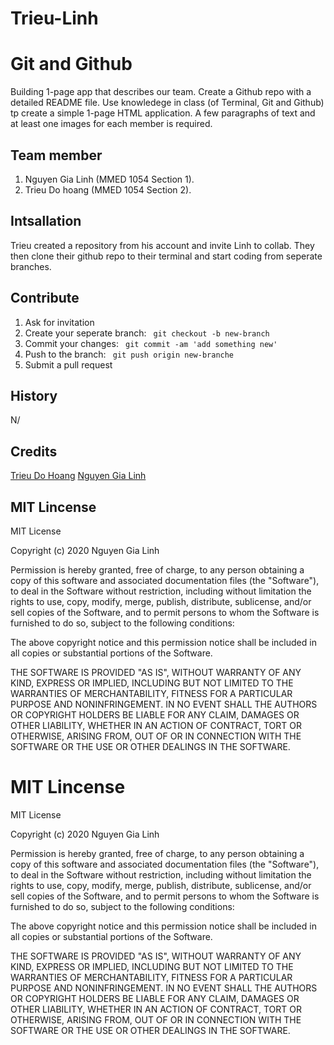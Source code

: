 # Trieu-Linh
# Git and Github

Building 1-page app that describes our team. Create a Github repo with a detailed README file. Use knowledege in class (of Terminal, Git and Github) tp create a simple 1-page HTML application. A few paragraphs of text and at least one images for each member is required.

## Team member

1. Nguyen Gia Linh (MMED 1054 Section 1).
2. Trieu Do hoang (MMED 1054 Section 2).

## Intsallation

Trieu created a repository from his account and invite Linh to collab. They then clone their github repo to their terminal and start coding from seperate branches.

## Contribute

1. Ask for invitation
2. Create your seperate branch: ` git checkout -b new-branch`
3. Commit your changes: ` git commit -am 'add something new'`
4. Push to the branch: ` git push origin new-branche`
5. Submit a pull request

## History

N/

## Credits

[Trieu Do Hoang](https://github.com/trieucool274)
[Nguyen Gia Linh](https://github.com/Ery205275)

## MIT Lincense
MIT License

Copyright (c) 2020 Nguyen Gia Linh

Permission is hereby granted, free of charge, to any person obtaining a copy
of this software and associated documentation files (the "Software"), to deal
in the Software without restriction, including without limitation the rights
to use, copy, modify, merge, publish, distribute, sublicense, and/or sell
copies of the Software, and to permit persons to whom the Software is
furnished to do so, subject to the following conditions:

The above copyright notice and this permission notice shall be included in all
copies or substantial portions of the Software.

THE SOFTWARE IS PROVIDED "AS IS", WITHOUT WARRANTY OF ANY KIND, EXPRESS OR
IMPLIED, INCLUDING BUT NOT LIMITED TO THE WARRANTIES OF MERCHANTABILITY,
FITNESS FOR A PARTICULAR PURPOSE AND NONINFRINGEMENT. IN NO EVENT SHALL THE
AUTHORS OR COPYRIGHT HOLDERS BE LIABLE FOR ANY CLAIM, DAMAGES OR OTHER
LIABILITY, WHETHER IN AN ACTION OF CONTRACT, TORT OR OTHERWISE, ARISING FROM,
OUT OF OR IN CONNECTION WITH THE SOFTWARE OR THE USE OR OTHER DEALINGS IN THE
SOFTWARE.

# MIT Lincense
MIT License

Copyright (c) 2020 Nguyen Gia Linh

Permission is hereby granted, free of charge, to any person obtaining a copy
of this software and associated documentation files (the "Software"), to deal
in the Software without restriction, including without limitation the rights
to use, copy, modify, merge, publish, distribute, sublicense, and/or sell
copies of the Software, and to permit persons to whom the Software is
furnished to do so, subject to the following conditions:

The above copyright notice and this permission notice shall be included in all
copies or substantial portions of the Software.

THE SOFTWARE IS PROVIDED "AS IS", WITHOUT WARRANTY OF ANY KIND, EXPRESS OR
IMPLIED, INCLUDING BUT NOT LIMITED TO THE WARRANTIES OF MERCHANTABILITY,
FITNESS FOR A PARTICULAR PURPOSE AND NONINFRINGEMENT. IN NO EVENT SHALL THE
AUTHORS OR COPYRIGHT HOLDERS BE LIABLE FOR ANY CLAIM, DAMAGES OR OTHER
LIABILITY, WHETHER IN AN ACTION OF CONTRACT, TORT OR OTHERWISE, ARISING FROM,
OUT OF OR IN CONNECTION WITH THE SOFTWARE OR THE USE OR OTHER DEALINGS IN THE
SOFTWARE.
